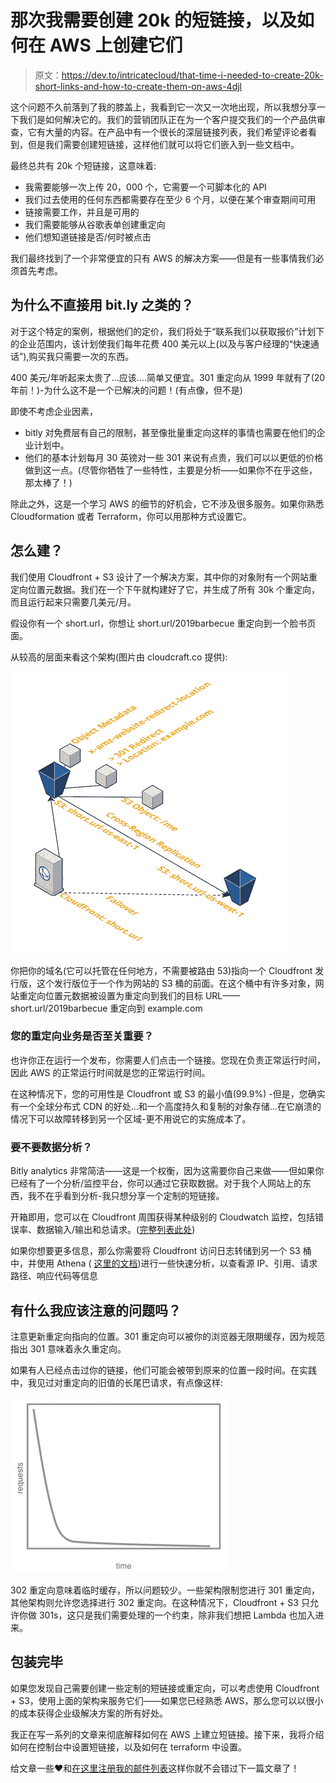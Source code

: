 # 那次我需要创建 20k 的短链接，以及如何在 AWS 上创建它们

> 原文：<https://dev.to/intricatecloud/that-time-i-needed-to-create-20k-short-links-and-how-to-create-them-on-aws-4djl>

这个问题不久前落到了我的膝盖上，我看到它一次又一次地出现，所以我想分享一下我们是如何解决它的。我们的营销团队正在为一个客户提交我们的一个产品供审查，它有大量的内容。在产品中有一个很长的深层链接列表，我们希望评论者看到，但是我们需要创建短链接，这样他们就可以将它们嵌入到一些文档中。

最终总共有 20k 个短链接，这意味着:

*   我需要能够一次上传 20，000 个，它需要一个可脚本化的 API
*   我们过去使用的任何东西都需要存在至少 6 个月，以便在某个审查期间可用
*   链接需要工作，并且是可用的
*   我们需要能够从谷歌表单创建重定向
*   他们想知道链接是否/何时被点击

我们最终找到了一个非常便宜的只有 AWS 的解决方案——但是有一些事情我们必须首先考虑。

## 为什么不直接用 bit.ly 之类的？

对于这个特定的案例，根据他们的定价，我们将处于“联系我们以获取报价”计划下的企业范围内，该计划使我们每年花费 400 美元以上(以及与客户经理的“快速通话”),购买我只需要一次的东西。

400 美元/年听起来太贵了...应该....简单又便宜。301 重定向从 1999 年就有了(20 年前！)-为什么这不是一个已解决的问题！(有点像，但不是)

即使不考虑企业因素，

*   bitly 对免费层有自己的限制，甚至像批量重定向这样的事情也需要在他们的企业计划中。
*   他们的基本计划每月 30 英镑对一些 301 来说有点贵，我们可以以更低的价格做到这一点。(尽管你牺牲了一些特性，主要是分析——如果你不在乎这些，那太棒了！)

除此之外，这是一个学习 AWS 的细节的好机会，它不涉及很多服务。如果你熟悉 Cloudformation 或者 Terraform，你可以用那种方式设置它。

## 怎么建？

我们使用 Cloudfront + S3 设计了一个解决方案，其中你的对象附有一个网站重定向位置元数据。我们在一个下午就构建好了它，并生成了所有 30k 个重定向，而且运行起来只需要几美元/月。

假设你有一个 short.url，你想让 short.url/2019barbecue 重定向到一个脸书页面。

从较高的层面来看这个架构(图片由 cloudcraft.co 提供):

[![cloudcraft architecture of shortlinks on aws](img/f77f0c0a4c63fb4e6d9bdc5165645f5a.png)](https://res.cloudinary.com/practicaldev/image/fetch/s--2ArdtpjW--/c_limit%2Cf_auto%2Cfl_progressive%2Cq_auto%2Cw_880/https://s3.amazonaws.com/intricatecloud-content/wp-content/uploads/2019/09/08062438/shortlinks-on-aws-11.png)

你把你的域名(它可以托管在任何地方，不需要被路由 53)指向一个 Cloudfront 发行版，这个发行版位于一个作为网站的 S3 桶的前面。在这个桶中有许多对象，网站重定向位置元数据被设置为重定向到我们的目标 URL——short.url/2019barbecue 重定向到 example.com

### 您的重定向业务是否至关重要？

也许你正在运行一个发布，你需要人们点击一个链接。您现在负责正常运行时间，因此 AWS 的正常运行时间就是您的正常运行时间。

在这种情况下，您的可用性是 Cloudfront 或 S3 的最小值(99.9%) -但是，您确实有一个全球分布式 CDN 的好处…和一个高度持久和复制的对象存储…在它崩溃的情况下可以故障转移到另一个区域-更不用说它的实施成本了。

### 要不要数据分析？

Bitly analytics 非常简洁——这是一个权衡，因为这需要你自己来做——但如果你已经有了一个分析/监控平台，你可以通过它获取数据。对于我个人网站上的东西，我不在乎看到分析-我只想分享一个定制的短链接。

开箱即用，您可以在 Cloudfront 周围获得某种级别的 Cloudwatch 监控，包括错误率、数据输入/输出和总请求。([完整列表此处](https://docs.aws.amazon.com/AmazonCloudFront/latest/DeveloperGuide/monitoring-using-cloudwatch.html#monitoring-console.distributions))

如果你想要更多信息，那么你需要将 Cloudfront 访问日志转储到另一个 S3 桶中，并使用 Athena ( [这里的文档](https://aws.amazon.com/premiumsupport/knowledge-center/analyze-logs-athena/))进行一些快速分析，以查看源 IP、引用、请求路径、响应代码等信息

## 有什么我应该注意的问题吗？

注意更新重定向指向的位置。301 重定向可以被你的浏览器无限期缓存，因为规范指出 301 意味着永久重定向。

如果有人已经点击过你的链接，他们可能会被带到原来的位置一段时间。在实践中，我见过对重定向的旧值的长尾巴请求，有点像这样:

[![graph of decreasing requests vs time](img/896c2b958531cef27222cc0a303f233a.png)](https://res.cloudinary.com/practicaldev/image/fetch/s--zB6clIzO--/c_limit%2Cf_auto%2Cfl_progressive%2Cq_auto%2Cw_880/https://s3.amazonaws.com/intricatecloud-content/wp-content/uploads/2019/09/09040905/long-tail-graph.png)

302 重定向意味着临时缓存，所以问题较少。一些架构限制您进行 301 重定向，其他架构则允许您选择进行 302 重定向。在这种情况下，Cloudfront + S3 只允许你做 301s，这只是我们需要处理的一个约束，除非我们想把 Lambda 也加入进来。

## 包装完毕

如果您发现自己需要创建一些定制的短链接或重定向，可以考虑使用 Cloudfront + S3，使用上面的架构来服务它们——如果您已经熟悉 AWS，那么您可以以很小的成本获得企业级解决方案的所有好处。

我正在写一系列的文章来彻底解释如何在 AWS 上建立短链接。接下来，我将介绍如何在控制台中设置短链接，以及如何在 terraform 中设置。

给文章一些❤️和[在这里注册我的邮件列表](https://www.intricatecloud.io/intricate-cloud-newsletter-signup/)这样你就不会错过下一篇文章了！